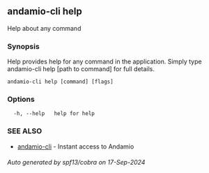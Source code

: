 ## andamio-cli help

Help about any command

### Synopsis

Help provides help for any command in the application.
Simply type andamio-cli help [path to command] for full details.

```
andamio-cli help [command] [flags]
```

### Options

```
  -h, --help   help for help
```

### SEE ALSO

* [andamio-cli](andamio-cli.md)	 - Instant access to Andamio

###### Auto generated by spf13/cobra on 17-Sep-2024
